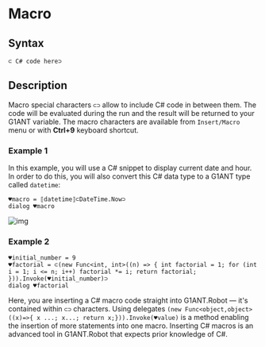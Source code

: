 # Macro

## Syntax

```G1ANT
⊂ C# code here⊃
```

## Description

Macro special characters `⊂⊃` allow to include C# code in between them. The code will be evaluated during the run and the result will be returned to your G1ANT variable. The macro characters are available from `Insert/Macro` menu or with **Ctrl+9** keyboard shortcut.

### Example 1

In this example, you will use a C# snippet to display current date and hour. In order to do this, you will also convert this C# data type to a G1ANT type called `datetime`:

```G1ANT
♥macro = ⟦datetime⟧⊂DateTime.Now⊃
dialog ♥macro
```

![img](https://raw.githubusercontent.com/G1ANT-Robot/G1ANT.Manual/raw/develop/G1ANT.Manual/-assets/macro.png)

### Example 2

```G1ANT
♥initial_number = 9
♥factorial = ⊂(new Func<int, int>((n) => { int factorial = 1; for (int i = 1; i <= n; i++) factorial *= i; return factorial; })).Invoke(♥initial_number)⊃
dialog ♥factorial
```

Here, you are inserting a C# macro code straight into G1ANT.Robot — it's contained within `⊂⊃` characters. Using delegates `(new Func<object,object>((x)=>{ x ...; x...; return x;})).Invoke(♥value)` is a method enabling the insertion of more statements into one macro. Inserting C# macros is an advanced tool in G1ANT.Robot that expects prior knowledge of C#.

